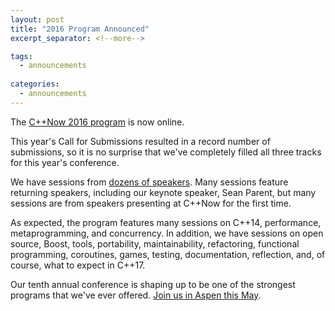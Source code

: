 ```yaml
---
layout: post
title: "2016 Program Announced"
excerpt_separator: <!--more-->

tags:
  - announcements
  
categories:
  - announcements
---
```


The <a href="/program-2016/">C++Now 2016 program</a> is now online.

<!--more-->

This year's Call for Submissions resulted in a record number of submissions, so it is no surprise that we've completely filled all three tracks for this year's conference.

We have sessions from <a href="/speakers-2016/">dozens of speakers</a>. Many sessions feature returning speakers, including our keynote speaker, Sean Parent, but many sessions are from speakers presenting at C++Now for the first time.

As expected, the program features many sessions on C++14, performance, metaprogramming, and concurrency. In addition, we have sessions on open source, Boost, tools, portability, maintainability, refactoring, functional programming, coroutines, games, testing, documentation, reflection, and, of course, what to expect in C++17.

Our tenth annual conference is shaping up to be one of the strongest programs that we've ever offered. <a href="https://cppnow2016.eventbrite.com">Join us in Aspen this May</a>.
